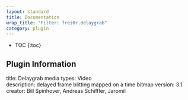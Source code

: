 ```yaml
---
layout: standard
title: Documentation
wrap_title: "Filter: frei0r.delaygrab"
category: plugin
---
```

* TOC
{:toc}

## Plugin Information

title: Delaygrab
media types:
Video  
description: delayed frame blitting mapped on a time bitmap
version: 3.1
creator: Bill Spinhover, Andreas Schiffler, Jaromil
